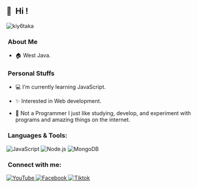 ## 👋 &nbsp;Hi !
<img src="https://komarev.com/ghpvc/?username=kiy6taka&label=Total%20Profile%20Visitor&color=071A2C&style=for-the-badge" alt="kiy6taka" />

### &nbsp;About Me

- 🏠 West Java.

### &nbsp;Personal Stuffs

- 💻 I’m currently learning JavaScript.

- ✨ Interested in Web development.

-  🍂 Not a Programmer I just like studying, develop, and experiment 
       with programs and amazing things on the internet.

### &nbsp;Languages & Tools:

  ![JavaScript](https://img.shields.io/badge/JavaScript-d6cc0f?style=for-the-badge&logo=javascript&logoColor=white)
  ![Node.js](https://img.shields.io/badge/Node.js-43853D?style=for-the-badge&logo=node.js&logoColor=white)
  ![MongoDB](https://img.shields.io/badge/MongoDB-4EA94B?style=for-the-badge&logo=mongodb&logoColor=white)

### &nbsp;Connect with me:

  <a href="https://youtube.com/ky6taka." target="_blank">
    <img src="https://img.shields.io/badge/youtube-%2312100E.svg?&style=for-the-badge&logo=youtube&logoColor=white&color=071A2C" alt="YouTube"/>
  </a>
<a href="https://facebook.com/ky6taka" target="_blank">
    <img src="https://img.shields.io/badge/facebook-%2312100E.svg?&style=for-the-badge&logo=facebook&logoColor=white&color=071A2C" alt="Facebook"/>
</a>
<a href="https://tiktok.com/ky6taka" target="_blank">
    <img src="https://img.shields.io/badge/tiktok-%2312100E.svg?&style=for-the-badge&logo=tiktok&logoColor=white&color=071A2C" alt="Tiktok"/>
    
    
